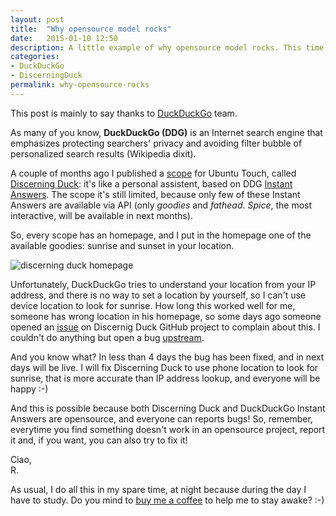 ```yaml
---
layout: post
title:  "Why opensource model rocks"
date:   2015-01-10 12:50
description: A little example of why opensource model rocks. This time the example is by DuckDuckGo
categories:
- DuckDuckGo
- DiscerningDuck
permalink: why-opensource-rocks
---
```


This post is mainly to say thanks to [DuckDuckGo][ddg] team.

As many of you know, **DuckDuckGo (DDG)** is an Internet search engine that
emphasizes protecting searchers' privacy and avoiding filter bubble of
personalized search results (Wikipedia dixit).

A couple of months ago I published a [scope][scope] for Ubuntu Touch, called
[Discerning Duck][discerning]: it's like a personal assistent, based on DDG
[Instant Answers][ia]. The scope it's still limited, because only few of these
Instant Answers are available via API (only *goodies* and *fathead*. *Spice*,
the most interactive, will be available in next months).

So, every scope has an homepage, and I put in the homepage one of the available
goodies: sunrise and sunset in your location.

![discerning duck homepage](https://img.rpadovani.com/posts/ddg.png)

Unfortunately, DuckDuckGo tries to understand your location from your IP
address, and there is no way to set a location by yourself, so I can't use
device location to look for sunrise. How long this worked well for me, someone
has wrong location in his homepage, so some days ago someone opened an
[issue][issue] on Discernig Duck GitHub project to complain about this. I
couldn't do anything but open a bug [upstream][upstream].

And you know what? In less than 4 days the bug has been fixed, and in next days
will be live. I will fix Discerning Duck to use phone location to look for
sunrise, that is more accurate than IP address lookup, and everyone will be
happy :-)

And this is possible because both Discerning Duck and DuckDuckGo Instant Answers
are opensource, and everyone can reports bugs! So, remember, everytime you find
something doesn't work in an opensource project, report it and, if you want, you
can also try to fix it!

Ciao, <br/>
R.

As usual, I do all this in my spare time, at night because during the day I
have to study. Do you mind to [buy me a coffee][coffee] to help me to stay
awake? :-)

[ddg]: https://duckduckgo.com/
[scope]: http://www.ubuntu.com/phone/scopes
[discerning]: https://github.com/rpadovani/discerning-duck
[ia]: https://duck.co/ia
[issue]: https://github.com/rpadovani/discerning-duck/issues/3
[upstream]: https://github.com/duckduckgo/zeroclickinfo-goodies/issues/901
[coffee]: http://rpadovani.com/donations/

